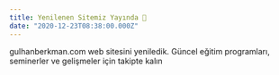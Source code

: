 ```yaml
---
title: Yenilenen Sitemiz Yayında 👋
date: "2020-12-23T08:38:00.000Z"
---
```


gulhanberkman.com web sitesini yeniledik. Güncel eğitim programları, seminerler ve gelişmeler için takipte kalın
